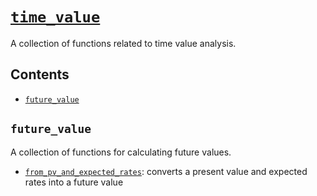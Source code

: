 # [`time_value`](https://crates.io/crates/time_value)
A collection of functions related to time value analysis.

## Contents
- [`future_value`](#future_value)

## `future_value`
A collection of functions for calculating future values.
- [`from_pv_and_expected_rates`](https://github.com/ojhermann/time_value/blob/55e71fd5c5571341baac0ca2dab8b62f50ac910b/src/future_value.rs#L53-L58): converts a present value and expected rates into a future value
